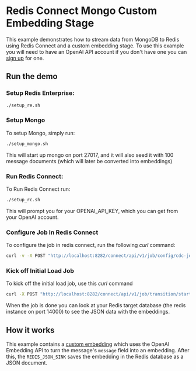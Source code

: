 # Redis Connect Mongo Custom Embedding Stage

This example demonstrates how to stream data from MongoDB to Redis using Redis Connect and a custom embedding stage.
To use this example you will need to have an OpenAI API account if you don't have one you can [sign up](https://platform.openai.com/signup) for one.

## Run the demo

### Setup Redis Enterprise:

```bash
./setup_re.sh
```

### Setup Mongo

To setup Mongo, simply run:

```bash
./setup_mongo.sh
```

This will start up mongo on port 27017, and it will also seed it with 100 message documents (which will later be converted into embeddings)

### Run Redis Connect:

To Run Redis Connect run:

```bash
./setup_rc.sh
```

This will prompt you for your OPENAI_API_KEY, which you can get from your OpenAI account.

### Configure Job In Redis Connect

To configure the job in redis connect, run the following _curl_ command:

```bash
curl -v -X POST "http://localhost:8282/connect/api/v1/job/config/cdc-job" -H "accept: */*" -H "Content-Type: multipart/form-data" -F "file=@redis-connect-payloads/cdc-job.json;type=application/json"
```

### Kick off Initial Load Job

To kick off the initial load job, use this _curl_ command

```bash
curl -X POST "http://localhost:8282/connect/api/v1/job/transition/start/cdc-job/load" -H "accept: */*"
```

When the job is done you can look at your Redis target database (the redis instance on port 14000) to see the JSON data with the embeddings.

## How it works

This example contains a [custom embedding](/custom-stage/src/main/java/com/redis/EmbeddingStage.java) which uses the OpenAI Embedding API to turn the message's `message` field into
an embedding. After this, the `REDIS_JSON_SINK` saves the embedding in the Redis database as a JSON document.